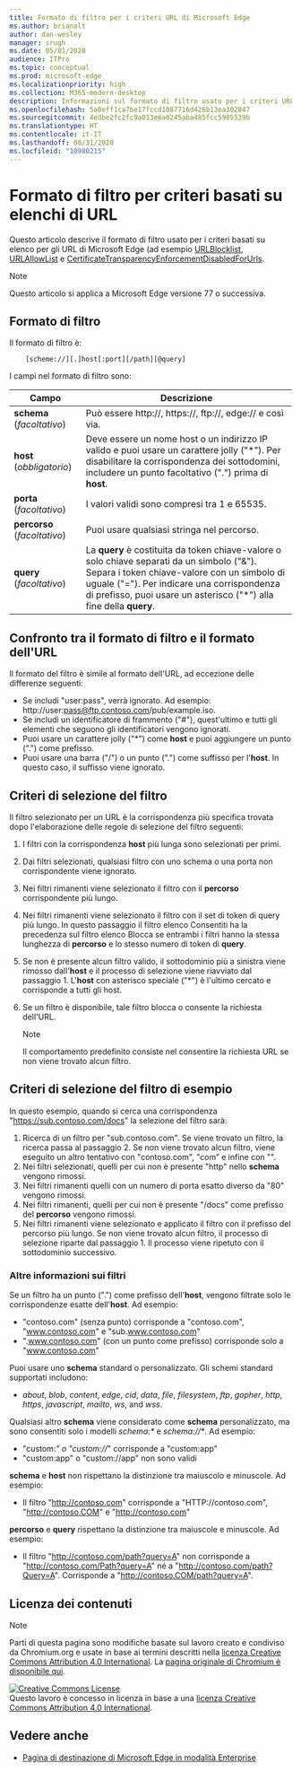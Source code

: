 ```yaml
---
title: Formato di filtro per i criteri URL di Microsoft Edge
ms.author: brianalt
author: dan-wesley
manager: srugh
ms.date: 05/01/2020
audience: ITPro
ms.topic: conceptual
ms.prod: microsoft-edge
ms.localizationpriority: high
ms.collection: M365-modern-desktop
description: Informazioni sul formato di filtro usato per i criteri URLBlocklist e URLAllowlist di Microsoft Edge.
ms.openlocfilehash: 5a0eff1ca7be17fccd1087716d426b13ea302847
ms.sourcegitcommit: 4edbe2fc2fc9a013e6a0245aba485fcc5905539b
ms.translationtype: HT
ms.contentlocale: it-IT
ms.lasthandoff: 08/31/2020
ms.locfileid: "10980215"
---
```

# Formato di filtro per criteri basati su elenchi di URL

Questo articolo descrive il formato di filtro usato per i criteri basati su elenco per gli URL di Microsoft Edge (ad esempio [URLBlocklist](microsoft-edge-policies.md#urlblocklist), [URLAllowList](microsoft-edge-policies.md#urlallowlist) e [CertificateTransparencyEnforcementDisabledForUrls](microsoft-edge-policies.md#certificatetransparencyenforcementdisabledforurls).

> [!NOTE]
> Questo articolo si applica a Microsoft Edge versione 77 o successiva.

## Formato di filtro

Il formato di filtro è:

```
    [scheme://][.]host[:port][/path][@query]
```

I campi nel formato di filtro sono:

| Campo | Descrizione |
| --- | --- |
| **schema** (*facoltativo*) | Può essere http://, https://, ftp://, edge:// e così via. |
| **host** (*obbligatorio*) | Deve essere un nome host o un indirizzo IP valido e puoi usare un carattere jolly ("\*"). Per disabilitare la corrispondenza dei sottodomini, includere un punto facoltativo (".") prima di **host**. |
| **porta** (*facoltativo*) | I valori validi sono compresi tra 1 e 65535. |
| **percorso** (*facoltativo*) | Puoi usare qualsiasi stringa nel percorso. |
| **query** (*facoltativo*) | La **query** è costituita da token chiave-valore o solo chiave separati da un simbolo ("&"). Separa i token chiave-valore con un simbolo di uguale ("="). Per indicare una corrispondenza di prefisso, puoi usare un asterisco ("\*") alla fine della **query**. |

## Confronto tra il formato di filtro e il formato dell'URL

Il formato del filtro è simile al formato dell'URL, ad eccezione delle differenze seguenti:

- Se includi "user:pass", verrà ignorato. Ad esempio: http://user:pass@ftp.contoso.com/pub/example.iso.
- Se includi un identificatore di frammento ("#"), quest'ultimo e tutti gli elementi che seguono gli identificatori vengono ignorati.
- Puoi usare un carattere jolly ("*") come **host** e puoi aggiungere un punto (".") come prefisso.
- Puoi usare una barra ("/") o un punto (".") come suffisso per l'**host**. In questo caso, il suffisso viene ignorato.

## Criteri di selezione del filtro

Il filtro selezionato per un URL è la corrispondenza più specifica trovata dopo l'elaborazione delle regole di selezione del filtro seguenti:

1. I filtri con la corrispondenza **host** più lunga sono selezionati per primi.
2. Dai filtri selezionati, qualsiasi filtro con uno schema o una porta non corrispondente viene ignorato.
3. Nei filtri rimanenti viene selezionato il filtro con il **percorso** corrispondente più lungo.
4. Nei filtri rimanenti viene selezionato il filtro con il set di token di query più lungo. In questo passaggio il filtro elenco Consentiti ha la precedenza sul filtro elenco Blocca se entrambi i filtri hanno la stessa lunghezza di **percorso** e lo stesso numero di token di **query**.
5. Se non è presente alcun filtro valido, il sottodominio più a sinistra viene rimosso dall'**host** e il processo di selezione viene riavviato dal passaggio 1. L'**host** con asterisco speciale ("*") è l'ultimo cercato e corrisponde a tutti gli host.
6. Se un filtro è disponibile, tale filtro blocca o consente la richiesta dell'URL.

   >[!NOTE]
   >Il comportamento predefinito consiste nel consentire la richiesta URL se non viene trovato alcun filtro.

## Criteri di selezione del filtro di esempio

In questo esempio, quando si cerca una corrispondenza "https://sub.contoso.com/docs" la selezione del filtro sarà:

1. Ricerca di un filtro per "sub.contoso.com". Se viene trovato un filtro, la ricerca passa al passaggio 2. Se non viene trovato alcun filtro, viene eseguito un altro tentativo con "contoso.com", "com” e infine con "".
2. Nei filtri selezionati, quelli per cui non è presente "http" nello **schema** vengono rimossi.
3. Nei filtri rimanenti quelli con un numero di porta esatto diverso da "80" vengono rimossi.
4. Nei filtri rimanenti, quelli per cui non è presente "/docs" come prefisso del **percorso** vengono rimossi.
5. Nei filtri rimanenti viene selezionato e applicato il filtro con il prefisso del percorso più lungo. Se non viene trovato alcun filtro, il processo di selezione riparte dal passaggio 1. Il processo viene ripetuto con il sottodominio successivo.

### Altre informazioni sui filtri

Se un filtro ha un punto (".") come prefisso dell'**host**, vengono filtrate solo le corrispondenze esatte dell'**host**. Ad esempio:

- "contoso.com" (senza punto) corrisponde a "contoso.com", "www.contoso.com" e "sub.www.contoso.com"
- ".www.contoso.com" (con un punto come prefisso) corrisponde solo a "www.contoso.com"

Puoi usare uno **schema** standard o personalizzato. Gli schemi standard supportati includono:

- _about_, _blob_, _content_, _edge_, _cid_, _data_, _file_, _filesystem_, _ftp_, _gopher_, _http_, _https_, _javascript_, _mailto_, _ws_, and _wss_.

Qualsiasi altro **schema** viene considerato come **schema** personalizzato, ma sono consentiti solo i modelli _schema:*_ e _schema://*_. Ad esempio:

- "custom:*" o "custom://*" corrisponde a "custom:app"
- "custom:app" o "custom://app" non sono validi

**schema** e **host** non rispettano la distinzione tra maiuscolo e minuscole. Ad esempio:

- Il filtro "http://contoso.com" corrisponde a "HTTP://contoso.com", "http://contoso.COM" e "http://contoso.com"

**percorso** e **query** rispettano la distinzione tra maiuscole e minuscole. Ad esempio:

- Il filtro "http://contoso.com/path?query=A" non corrisponde a "http://contoso.com/Path?query=A" né a "http://contoso.com/path?Query=A". Corrisponde a "http://contoso.COM/path?query=A".

## Licenza dei contenuti

> [!NOTE]
> Parti di questa pagina sono modifiche basate sul lavoro creato e condiviso da Chromium.org e usate in base ai termini descritti nella [licenza Creative Commons Attribution 4.0 International](http://creativecommons.org/licenses/by/4.0/). La [pagina originale di Chromium è disponibile qui](https://www.chromium.org/administrators/url-blacklist-filter-format).
  
<a rel="license" href="http://creativecommons.org/licenses/by/4.0/"><img alt="Creative Commons License" style="border-width:0" src="https://i.creativecommons.org/l/by/4.0/88x31.png" /></a><br />Questo lavoro è concesso in licenza in base a una <a rel="license" href="http://creativecommons.org/licenses/by/4.0/">licenza Creative Commons Attribution 4.0 International</a>.

## Vedere anche

- [Pagina di destinazione di Microsoft Edge in modalità Enterprise](https://aka.ms/EdgeEnterprise)
